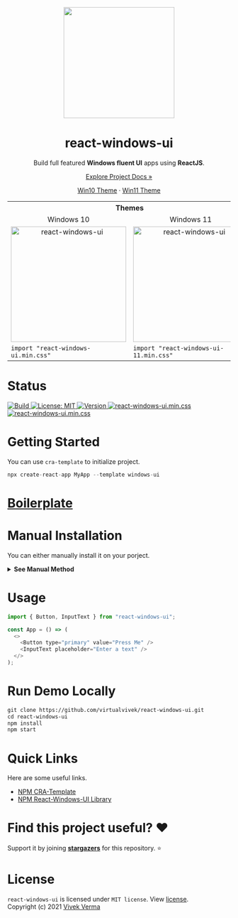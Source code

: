 <p align="center"> 
  <img src="https://github.com/virtualvivek/react-windows-ui/blob/main/markdown/md_img_header.png" width="250" /> 
</p>
<h1 align="center">react-windows-ui</h1>

<p align="center">Build full featured <b>Windows fluent UI</b> apps using <b>ReactJS</b>.</p>

<p align="center"><a href="https://virtualvivek.github.io/react-windows-ui/">Explore Project Docs »</a></p>
<p align="center"><a href="https://virtualvivek.github.io/react-windows-ui?win10/">Win10 Theme</a> · <a href="https://virtualvivek.github.io/react-windows-ui/">Win11 Theme</a></p>


<table align="center">
  <tr>
    <th colspan="2">Themes</th>
  </tr>
  <tr align="center">
    <td>Windows 10</td>
    <td>Windows 11</td>
  </tr>
	<tr align="center">
	<td><img src="https://github.com/virtualvivek/react-windows-ui/blob/main/markdown/md_img_promo_win10.png" width="260" alt="react-windows-ui"/></td>
	<td><img src="https://github.com/virtualvivek/react-windows-ui/blob/main/markdown/md_img_promo_win11.png" width="260" alt="react-windows-ui"/></td>
	</tr>
	<tr>
		<td>
		<code>import "react-windows-ui.min.css"</code>
		</td>
		<td>
		<code>import "react-windows-ui-11.min.css"</code>
		</td>
	</tr>
</table>

<h1 align="center"></h1>

# Status
<p>
  <a href="https://virtualvivek.github.io/react-windows-ui/">
    <img src="https://img.shields.io/circleci/build/github/virtualvivek/react-windows-ui?style=flat-square&logo=circleci&token=346e79ab71a8d9c3bad22bacbebc7d7c50dae520"
      alt="Build" />
  </a>
  <a href="https://github.com/virtualvivek/react-windows-ui/blob/main/LICENSE">
    <img src="https://img.shields.io/badge/License-MIT-darklime.svg?style=flat-square&color=blue"
      alt="License: MIT" />
  </a>
  <a href="https://github.com/virtualvivek/react-windows-ui/releases/tag/v4.2.1">
    <img src="https://img.shields.io/badge/version-4.2.1-darklime.svg?style=flat-square&color=31b57e&logo=git&logoColor=ffffff"
      alt="Version" />
  </a>
  <a href="https://github.com/virtualvivek/react-windows-ui/tree/main/src/lib/dist">
    <img src="https://img.shields.io/github/size/virtualvivek/react-windows-ui/src/lib/dist/react-windows-ui.min.css?style=flat-square&color=1572B6&logo=css3&logoColor=ffffff&label=react-windows-ui.min.css"
      alt="react-windows-ui.min.css" />
  </a>
  <a href="https://github.com/virtualvivek/react-windows-ui/tree/main/src/lib/dist">
    <img src="https://img.shields.io/github/size/virtualvivek/react-windows-ui/src/lib/dist/react-windows-ui-11.min.css?style=flat-square&color=1d7fa3&logo=css3&logoColor=ffffff&label=react-windows-ui-11.min.css"
      alt="react-windows-ui.min.css" />
  </a>
</p>

# Getting Started
You can use `cra-template` to initialize project.

```js
npx create-react-app MyApp --template windows-ui
```

# [Boilerplate](https://github.com/virtualvivek/react-windows-ui-boilerplate)


# Manual Installation
You can either manually install it on your porject.
<details>
<summary><b>See Manual Method</b></summary>
<br/>

```ruby
npm install react-windows-ui
```
```js
// Be sure to include styles at some point, probably during your bootstraping
import "react-windows-ui/config/app-config.css";
import "react-windows-ui/dist/react-windows-ui.min.css";
import "react-windows-ui/icons/fonts/fonts.min.css";
``` 
</details>

# Usage

```js
import { Button, InputText } from "react-windows-ui";

const App = () => (
  <>
    <Button type="primary" value="Press Me" />
    <InputText placeholder="Enter a text" />
  </>
);
```

# Run Demo Locally
```html
git clone https://github.com/virtualvivek/react-windows-ui.git
cd react-windows-ui
npm install
npm start
```


# Quick Links
Here are some useful links.

* [NPM CRA-Template](https://www.npmjs.com/package/cra-template-windows-ui)
* [NPM React-Windows-UI Library](https://www.npmjs.com/package/react-windows-ui)


# Find this project useful? :heart:
Support it by joining [**stargazers**](https://github.com/virtualvivek/react-windows-ui/stargazers) for this repository. :star:



# License

`react-windows-ui` is licensed under `MIT license`. View [license](https://github.com/virtualvivek/react-windows-ui/blob/main/LICENSE).<br>
Copyright (c) 2021 [Vivek Verma](https://github.com/virtualvivek)

